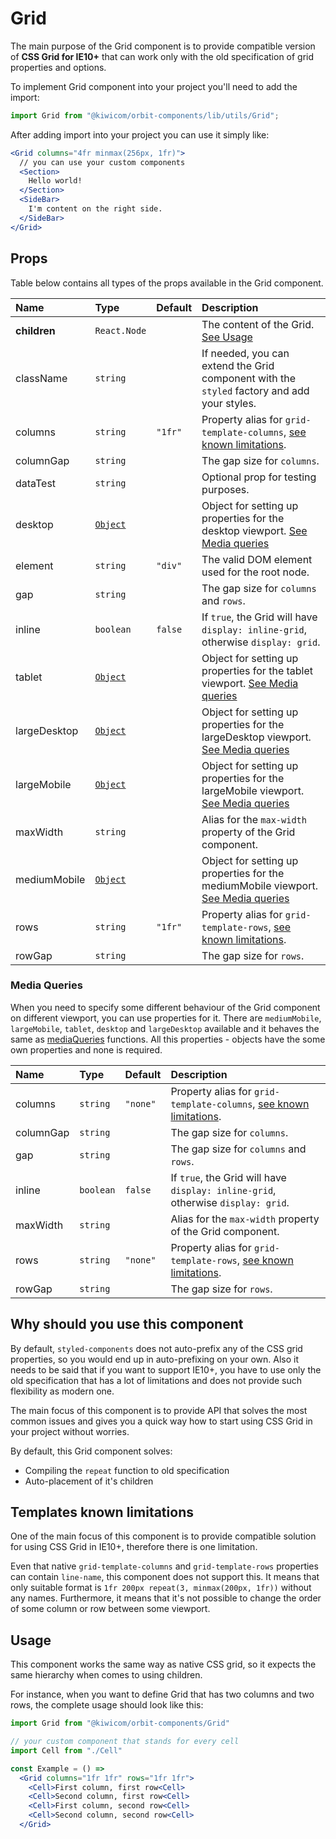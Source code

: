 # Grid
The main purpose of the Grid component is to provide compatible version of **CSS Grid for IE10+** that can work only with the old specification of grid properties and options. 

To implement Grid component into your project you'll need to add the import:
```jsx
import Grid from "@kiwicom/orbit-components/lib/utils/Grid";
```
After adding import into your project you can use it simply like:
```jsx
<Grid columns="4fr minmax(256px, 1fr)">
  // you can use your custom components
  <Section>
    Hello world!
  </Section>
  <SideBar>
    I'm content on the right side.
  </SideBar>
</Grid>
```

## Props
Table below contains all types of the props available in the Grid component.
    
| Name          | Type                        | Default         | Description                      |
| :------------ | :-------------------------- | :-------------- | :------------------------------- |
| **children**  | `React.Node`                |                 | The content of the Grid. [See Usage](#usage)
| className     | `string`                    |                 | If needed, you can extend the Grid component with the `styled` factory and add your styles.
| columns       | `string`                    | `"1fr"`         | Property alias for `grid-template-columns`, [see known limitations](#templates-known-limitations).
| columnGap     | `string`                    |                 | The gap size for `columns`.
| dataTest      | `string`                    |                 | Optional prop for testing purposes.
| desktop       | [`Object`](#media-queries)  |                 | Object for setting up properties for the desktop viewport. [See Media queries](#media-queries)
| element       | `string`                    | `"div"`         | The valid DOM element used for the root node.
| gap           | `string`                    |                 | The gap size for `columns` and `rows`.
| inline        | `boolean`                   | `false`         | If `true`, the Grid will have `display: inline-grid`, otherwise `display: grid`.
| tablet        | [`Object`](#media-queries)  |                 | Object for setting up properties for the tablet viewport. [See Media queries](#media-queries)
| largeDesktop  | [`Object`](#media-queries)  |                 | Object for setting up properties for the largeDesktop viewport. [See Media queries](#media-queries)
| largeMobile   | [`Object`](#media-queries)  |                 | Object for setting up properties for the largeMobile viewport. [See Media queries](#media-queries)
| maxWidth      | `string`                    |                 | Alias for the `max-width` property of the Grid component.
| mediumMobile  | [`Object`](#media-queries)  |                 | Object for setting up properties for the mediumMobile viewport. [See Media queries](#media-queries)
| rows          | `string`                    | `"1fr"`         | Property alias for `grid-template-rows`, [see known limitations](#templates-known-limitations).
| rowGap        | `string`                    |                 | The gap size for `rows`.

### Media Queries
When you need to specify some different behaviour of the Grid component on different viewport, you can use properties for it.
There are `mediumMobile`, `largeMobile`, `tablet`, `desktop` and `largeDesktop` available and it behaves the same as [mediaQueries](https://github.com/kiwicom/orbit-components/tree/master/src/utils/mediaQuery) functions.
All this properties - objects have the some own properties and none is required.

| Name          | Type                        | Default         | Description                      |
| :------------ | :-------------------------- | :-------------- | :------------------------------- |
| columns       | `string`                    | `"none"`        | Property alias for `grid-template-columns`, [see known limitations](#templates-known-limitations).
| columnGap     | `string`                    |                 | The gap size for `columns`.
| gap           | `string`                    |                 | The gap size for `columns` and `rows`.
| inline        | `boolean`                   | `false`         | If `true`, the Grid will have `display: inline-grid`, otherwise `display: grid`.
| maxWidth      | `string`                    |                 | Alias for the `max-width` property of the Grid component.
| rows          | `string`                    | `"none"`        | Property alias for `grid-template-rows`, [see known limitations](#templates-known-limitations).
| rowGap        | `string`                    |                 | The gap size for `rows`.

## Why should you use this component
By default, `styled-components` does not auto-prefix any of the CSS grid properties, so you would end up in auto-prefixing on your own.
Also it needs to be said that if you want to support IE10+, you have to use only the old specification that has a lot of limitations and does not provide such flexibility as modern one.

The main focus of this component is to provide API that solves the most common issues and gives you a quick way how to start using CSS Grid in your project without worries.

By default, this Grid component solves:
 - Compiling the `repeat` function to old specification
 - Auto-placement of it's children
 
## Templates known limitations
One of the main focus of this component is to provide compatible solution for using CSS Grid in IE10+, therefore there is one limitation.

Even that native `grid-template-columns` and `grid-template-rows` properties can contain `line-name`, this component does not support this. It means that only suitable format is `1fr 200px repeat(3, minmax(200px, 1fr))` without any names.
Furthermore, it means that it's not possible to change the order of some column or row between some viewport.

## Usage
This component works the same way as native CSS grid, so it expects the same hierarchy when comes to using children.

For instance, when you want to define Grid that has two columns and two rows, the complete usage should look like this:
```jsx
import Grid from "@kiwicom/orbit-components/Grid"

// your custom component that stands for every cell
import Cell from "./Cell"

const Example = () => 
  <Grid columns="1fr 1fr" rows="1fr 1fr">
    <Cell>First column, first row<Cell>
    <Cell>Second column, first row<Cell>
    <Cell>First column, second row<Cell>
    <Cell>Second column, second row<Cell>
  </Grid>
```
 
